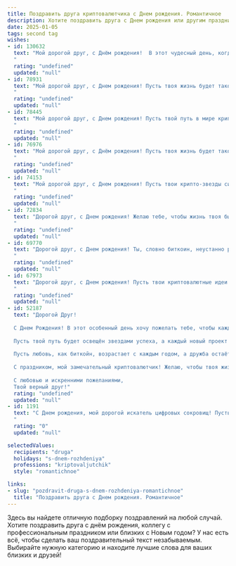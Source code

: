 ```yaml
---
title: Поздравить друга криптовалютчика c Днем рождения. Романтичное
description: Хотите поздравить друга c Днем рождения или другим праздником? Наш ИИ создаст незабываемое поздравление, а вы обязательно выделитесь среди других.  
date: 2025-01-05
tags: second tag
wishes:
- id: 130632
  text: "Мой дорогой друг, с Днём рождения!  В этот чудесный день, когда мир словно расцветает вместе с тобой, я хочу пожелать тебе не только удачи в твоём невероятно увлекательном мире криптовалют, но и безграничного счастья, любви, которая будет ярче самых блестящих биткоинов, и спокойствия, которое дороже всех золотых запасов. Пусть каждый твой день будет полон вдохновения, а звёзды на небе всегда указывают тебе верный путь к успеху и исполнению самых смелых желаний.  Я люблю тебя, друг мой!
  "
  rating: "undefined"
  updated: "null"
- id: 78931
  text: "Мой дорогой друг, с Днем рождения! Пусть твоя жизнь будет такой же яркой и динамичной, как мир криптовалют. Желаю тебе бесконечного роста, процветания и удачи во всех твоих начинаниях. Пусть каждый день приносит новые возможности и открытия, а любовь и счастье всегда будут рядом с тобой.
  "
  rating: "undefined"
  updated: "null"
- id: 78445
  text: "Мой дорогой друг, с Днем рождения! Пусть твой путь в мире криптовалют будет полон блестящих монет, а твоя жизнь —  сиянием счастья и любви. Желаю тебе ярких эмоций, финансового благополучия и верных друзей, которые всегда будут рядом!
  "
  rating: "undefined"
  updated: "null"
- id: 76976
  text: "Мой дорогой друг, с Днём рождения! Пусть твоя жизнь будет такой же яркой и неудержимой, как мир криптовалют, а твоя интуиция -  безупречно точной, как курс биткоина на пике роста. 🎉  Желаю тебе огромных успехов, искренней любви и счастья, чтобы каждый день был наполнен радостью и вдохновением! 🥂
  "
  rating: "undefined"
  updated: "null"
- id: 74153
  text: "Мой дорогой друг, с Днем рождения! Пусть твои крипто-звезды сияют ярче, чем когда-либо, и каждый день приносит тебе не только финансовую удачу, но и новые невероятные открытия в мире цифровых валют. Пусть любовь и вдохновение сопровождают тебя на этом захватывающем пути!
  "
  rating: "undefined"
  updated: "null"
- id: 72834
  text: "Дорогой друг, с Днем рождения! Желаю тебе, чтобы жизнь твоя была как биткоин — стабильно росла в цене, и чтобы каждый день приносил новые, блестящие возможности, как NFT-коллекция. Пусть удача сопутствует тебе во всех твоих крипто-проектах, и пусть любовь будет твоей самой ценной инвестицией!
  "
  rating: "undefined"
  updated: "null"
- id: 69770
  text: "Дорогой друг, с Днем рождения! Ты, словно биткоин, неустанно растёшь в цене, каждый день открывая новые горизонты в мире криптовалют. Спасибо тебе за твою страсть, твою смелость и твою веру в будущее. Пусть твоя жизнь будет яркой и стабильной, как прочная крипто-платформа. Желаю тебе море удачи, любви и процветания!
  "
  rating: "undefined"
  updated: "null"
- id: 67973
  text: "Дорогой друг, с Днем рождения! Пусть твои криптовалютные идеи светятся ярче звезд, а каждый день приносит новые, прибыльные сделки. Желаю тебе океан удачи, море вдохновения и неиссякаемой веры в себя. Пусть твоя жизнь, как и мир криптовалют, будет полна перемен и удивительных открытий!
  "
  rating: "undefined"
  updated: "null"
- id: 52187
  text: "Дорогой Друг!
  
  С Днем Рождения! В этот особенный день хочу пожелать тебе, чтобы каждый миг был наполнен яркими эмоциями и счастьем, словно самые колеблющиеся криптовалютные графики, что дарят нам надежду и вдохновение.
  
  Пусть твой путь будет освещён звездами успеха, а каждый новый проект принесет только радость и прибыль. Желаю тебе находить уникальные моменты радости среди обыденности, так же как ты находишь уникальные возможности в мире криптовалют.
  
  Пусть любовь, как биткойн, возрастает с каждым годом, а дружба остаётся крепкой, несмотря на любые рыночные колебания. Мы вместе пройдём через все напасти, поддерживая друг друга, как надежные блоки в цепи.
  
  С праздником, мой замечательный криптовалютчик! Желаю, чтобы твоя жизнь была столь же захватывающей и многогранной, как этот удивительный мир цифровых активов!
  
  С любовью и искренними пожеланиями,
  Твой верный друг!"
  rating: "undefined"
  updated: "null"
- id: 1191
  text: "С Днем рождения, мой дорогой искатель цифровых сокровищ! Пусть твоя жизнь будет наполнена  яркими эмоциями, как график роста биткоина, а любовь согревает теплее, чем майнинг-ферма. Желаю головокружительных успехов, стабильного роста и пусть  каждый твой день будет наполнен  радостью  побед!
  "
  rating: "0"
  updated: "null"

selectedValues:
  recipients: "druga"
  holidays: "s-dnem-rozhdeniya"
  professions: "kriptovaljutchik"
  style: "romantichnoe"

links:
- slug: "pozdravit-druga-s-dnem-rozhdeniya-romantichnoe"
  title: "Поздравить друга c Днем рождения. Романтичное"
---
```


Здесь вы найдете отличную подборку поздравлений на любой случай. 
Хотите поздравить друга с днём рождения, коллегу с профессиональным праздником или близких с Новым годом? У нас есть всё, чтобы сделать ваш поздравительный текст незабываемым. Выбирайте нужную категорию и находите лучшие слова для ваших близких и друзей!
